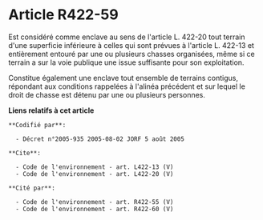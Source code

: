 # Article R422-59

Est considéré comme enclave au sens de l'article L. 422-20 tout terrain d'une superficie inférieure à celles qui sont prévues
à l'article L. 422-13 et entièrement entouré par une ou plusieurs chasses organisées, même si ce terrain a sur la voie
publique une issue suffisante pour son exploitation. 

Constitue également une enclave tout ensemble de terrains contigus, répondant aux conditions rappelées à l'alinéa précédent
et sur lequel le droit de chasse est détenu par une ou plusieurs personnes.

**Liens relatifs à cet article**

	**Codifié par**:

	  - Décret n°2005-935 2005-08-02 JORF 5 août 2005

	**Cite**:

	  - Code de l'environnement - art. L422-13 (V)
	  - Code de l'environnement - art. L422-20 (V)

	**Cité par**:

	  - Code de l'environnement - art. R422-55 (V)
	  - Code de l'environnement - art. R422-60 (V)
